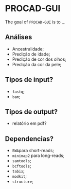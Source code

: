 
<!-- README.md is generated from README.Rmd. Please edit that file -->

# PROCAD-GUI

<!-- badges: start -->
<!-- badges: end -->

The goal of `PROCAD-GUI` is to …

## Análises

- Ancestralidade;
- Predição de idade;
- Predição de cor dos olhos;
- Predição da cor da pele;

## Tipos de input?

- `fastq`;
- `bam`;

## Tipos de output?

- relatório em pdf?

## Dependencias?

- `BWA`para short-reads;
- `minimap2` para long-reads;
- `samtools`;
- `bcftools`;
- `tabix`;
- `modkit`;
- `structure`;
